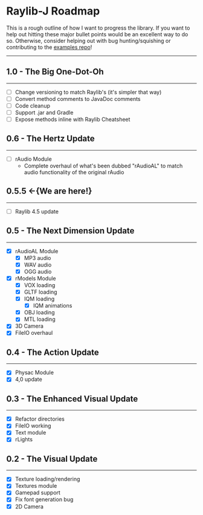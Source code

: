 # Raylib-J Roadmap

This is a rough outline of how I want to progress the library. If you want to help out hitting these major bullet points 
would be an excellent way to do so. Otherwise, consider helping out with bug hunting/squishing or contributing to the 
[examples repo](https://github.com/CreedVI/Raylib-J-Examples)!
<hr>

## 1.0 - The Big One-Dot-Oh
<hr>

* [ ] Change versioning to match Raylib's (it's simpler that way)
* [ ] Convert method comments to JavaDoc comments
* [ ] Code cleanup
* [ ] Support .jar and Gradle
* [ ] Expose methods inline with Raylib Cheatsheet

## 0.6 - The Hertz Update
<hr>

* [ ] rAudio Module
  * Complete overhaul of what's been dubbed "rAudioAL" to match audio functionality of the original rAudio

## 0.5.5 <-{We are here!}
<hr>

* [ ] Raylib 4.5 update

## 0.5 - The Next Dimension Update 
<hr>

* [X] rAudioAL Module
  * [X] MP3 audio
  * [X] WAV audio
  * [X] OGG audio

* [X] rModels Module
  * [X] VOX loading
  * [X] GLTF loading
  * [X] IQM loading
    * [X] IQM animations
  * [X] OBJ loading
  * [X] MTL loading

* [X] 3D Camera
* [X] FileIO overhaul

## 0.4 - The Action Update
<hr>

* [X] Physac Module
* [X] 4,0 update

## 0.3 - The Enhanced Visual Update
<hr>

* [X] Refactor directories
* [X] FileIO working
* [X] Text module
* [X] rLights

## 0.2 - The Visual Update
<hr>

* [X] Texture loading/rendering
* [X] Textures module
* [X] Gamepad support
* [X] Fix font generation bug
* [X] 2D Camera
